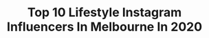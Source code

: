 ---
title: Top 10 Lifestyle Instagram Influencers In Melbourne In 2020
description: >-
  Find top lifestyle Instagram influencers in Melbourne in 2020. Most popular hashtags: #melbourne #ad #melbourneblogger #stayhome.
platform: Instagram
profiles:
  - username: "kellykelly.h"
    fullname: >-
      K E L L Y   H O
    location: "Australia"
    followers: 36942
    engagement: 85
    commentsToLikes: 0.093775
    id: ck14l4wa5svbd0i190oyfztsg
    verified: false
    hashtags: "#melbourneigs, #australianinfluencer, #melbourneigers, #melbourneblog"
  - username: "rhitaylor"
    fullname: >-
      Rhiannon Taylor
    location: "Australia"
    followers: 13271
    engagement: 496
    commentsToLikes: 0.041410
    id: ck0w0jgncei9v0i197ph0r9ay
    verified: false
    hashtags: "#hirw"
  - username: "designbyaikonik"
    fullname: >-
      CARISSA SMART
    location: "Australia"
    followers: 95659
    engagement: 132
    commentsToLikes: 0.037112
    id: ck0vvw94ur1qi0i1937kxyz5k
    verified: false
    hashtags: "#stayhome, #iwd, #flattenthecurve, #rikilovesriki"
  - username: "macarenapaz_xo"
    fullname: >-
      Macarena
    location: "Australia"
    followers: 23616
    engagement: 312
    commentsToLikes: 0.138092
    id: ck138kandgn5w0i19v036t07c
    verified: false
    hashtags: "#melbournelockdown, #shoesandsox, #colllab, #australia"
  - username: "stephily"
    fullname: >-
      stephanie didolis 🦋
    location: "Australia"
    followers: 23215
    engagement: 264
    commentsToLikes: 0.068610
    id: ck5hdwc5mppct0i11c8jmhn6c
    verified: false
    hashtags: "#sponsored, #bodababe, #winemachine, #bestchardyever"
  - username: "nolan_and_us"
    fullname: >-
      Alex | Our Life In Melbourne
    location: "Australia"
    followers: 22465
    engagement: 237
    commentsToLikes: 0.037809
    id: ck0vvxer4r75z0i19xrzwbsww
    verified: false
    hashtags: "#discoveryunder30k, #naturalvitamine, #beautyblogger, #tictacxfreeze"
  - username: "andrewkuypers"
    fullname: >-
      Andrew Kuypers
    location: "Australia"
    followers: 5733
    engagement: 866
    commentsToLikes: 0.022492
    id: ck5ccqsu6hu8f0i11ax75xf9b
    verified: false
    hashtags: ""
  - username: "morganwaterhouse"
    fullname: >-
      MORGAN WATERHOUSE †
    location: "Australia"
    followers: 32479
    engagement: 493
    commentsToLikes: 0.024553
    id: ck5cihmewsnns0i1118b9ipfv
    verified: false
    hashtags: "#mistrpartner, #marriottbonvoymoments, #f1, #yougotthis"
  - username: "fabiooliveiraweddings"
    fullname: >-
      Melbourne Wedding Photographer
    location: "Australia"
    followers: 9646
    engagement: 453
    commentsToLikes: 0.023441
    id: ck6u6vrfyhzxb0j71jker8n0o
    verified: false
    hashtags: "#couplegoals, #dogs, #love, #engagement"
  - username: "gentsempire"
    fullname: >-
      Simon | Gents Empire
    location: "Australia"
    followers: 21712
    engagement: 191
    commentsToLikes: 0.044529
    id: ck8tbx9omxjjo0j7823gm8z9v
    verified: false
    hashtags: "#gentsempire"
---